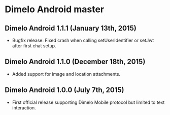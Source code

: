 # Dimelo Android master #

## Dimelo Android 1.1.1 (January 13th, 2015) ##
- Bugfix release: Fixed crash when calling setUserIdentifier or setJwt after first chat setup.

## Dimelo Android 1.1.0 (December 18th, 2015) ##
- Added support for image and location attachments.


## Dimelo Android 1.0.0 (July 7th, 2015) ##
- First official release supporting Dimelo Mobile protocol but limited to text
  interaction.
